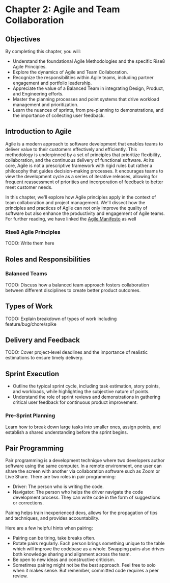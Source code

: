 # Chapter 2: Agile and Team Collaboration

## Objectives

By completing this chapter, you will:

- Understand the foundational Agile Methodologies and the specific Rise8 Agile Principles.
- Explore the dynamics of Agile and Team Collaboration.
- Recognize the responsibilities within Agile teams, including partner engagement and portfolio leadership.
- Appreciate the value of a Balanced Team in integrating Design, Product, and Engineering efforts.
- Master the planning processes and point systems that drive workload management and prioritization.
- Learn the nuances of sprints, from pre-planning to demonstrations, and the importance of collecting user feedback.

## Introduction to Agile

Agile is a modern approach to software development that enables teams to deliver value to their customers effectively and efficiently.  This methodology is underpinned by a set of principles that prioritize flexibility, collaboration, and the continuous delivery of functional software.  At its core, Agile is not a prescriptive framework with rigid rules but rather a philosophy that guides decision-making processes. It encourages teams to view the development cycle as a series of iterative releases, allowing for frequent reassessment of priorities and incorporation of feedback to better meet customer needs.

In this chapter, we'll explore how Agile principles apply in the context of team collaboration and project management. We'll dissect how the principles and practices of Agile can not only improve the quality of software but also enhance the productivity and engagement of Agile teams.  For further reading, we have linked the [Agile Manifesto](https://agilemanifesto.org/principles.html) as well

### Rise8 Agile Principles

TODO: Write them here

## Roles and Responsibilities

### Balanced Teams

TODO: Discuss how a balanced team approach fosters collaboration between different disciplines to create better product outcomes.

## Types of Work

TODO: Explain breakdown of types of work including feature/bug/chore/spike

## Delivery and Feedback

TODO: Cover project-level deadlines and the importance of realistic estimations to ensure timely delivery.

## Sprint Execution

- Outline the typical sprint cycle, including task estimation, story points, and workloads, while highlighting the subjective nature of points.
- Understand the role of sprint reviews and demonstrations in gathering critical user feedback for continuous product improvement.

### Pre-Sprint Planning

Learn how to break down large tasks into smaller ones, assign points, and establish a shared understanding before the sprint begins.

## Pair Programming

Pair programming is a development technique where two developers author software using the same computer. In a remote environment, one user can share the screen with another via collaboration software such as Zoom or Live Share. There are two roles in pair programming:

- Driver: The person who is writing the code. 
- Navigator: The person who helps the driver navigate the code development process. They can write code in the form of suggestions or corrections.

Pairing helps train inexperienced devs, allows for the propagation of tips and techniques, and provides accountability.

Here are a few helpful hints when pairing:

- Pairing can be tiring, take breaks often.
- Rotate pairs regularly. Each person brings something unique to the table which will improve the codebase as a whole. Swapping pairs also drives both knowledge sharing and alignment across the team.
- Be open to new ideas and constructive criticism.
- Sometimes pairing might not be the best approach. Feel free to solo when it makes sense. But remember, committed code requires a peer review.
